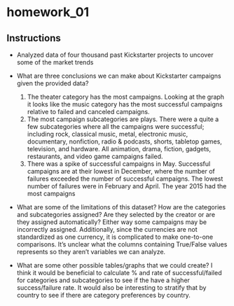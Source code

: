 # homework_01

## Instructions

* Analyzed data of four thousand past Kickstarter projects to uncover some of the market trends

* What are three conclusions we can make about Kickstarter campaigns given the provided data?
  1.	The theater category has the most campaigns. Looking at the graph it looks like the music category has the most successful campaigns relative to failed and canceled campaigns.
  2.	The most campaign subcategories are plays. There were a quite a few subcategories where all the campaigns were successful; including rock, classical music, metal, electronic music, documentary, nonfiction, radio & podcasts, shorts, tabletop games, television, and hardware. All animation, drama, fiction, gadgets, restaurants, and video game campaigns failed.
  3.	There was a spike of successful campaigns in May. Successful campaigns are at their lowest in December, where the number of failures exceeded the number of successful campaigns. The lowest number of failures were in February and April. The year 2015 had the most campaigns
  
* What are some of the limitations of this dataset?
How are the categories and subcategories assigned? Are they selected by the creator or are they assigned automatically? Either way some campaigns may be incorrectly assigned. Additionally, since the currencies are not standardized as one currency, it is complicated to make one-to-one comparisons. It’s unclear what the columns containing True/False values represents so they aren’t variables we can analyze.

* What are some other possible tables/graphs that we could create?
I think it would be beneficial to calculate % and rate of successful/failed for categories and subcategories to see if the have a higher success/failure rate. It would also be interesting to stratify that by country to see if there are category preferences by country.

